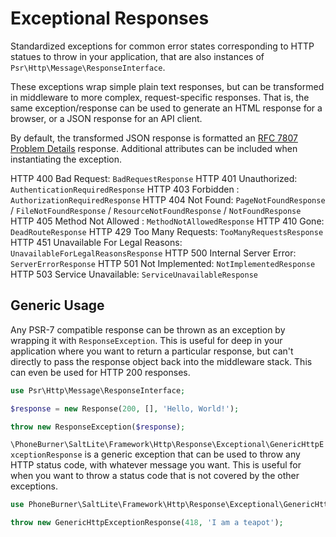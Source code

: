# Exceptional Responses

Standardized exceptions for common error states corresponding to HTTP statues to
throw in your application, that are also instances of `Psr\Http\Message\ResponseInterface`.

These exceptions wrap simple plain text responses, but can be transformed in
middleware to more complex, request-specific responses. That is, the same
exception/response can be used to generate an HTML response for a browser, or a
JSON response for an API client. 

By default, the transformed JSON response is formatted an 
[RFC 7807 Problem Details](https://datatracker.ietf.org/doc/html/rfc7807) response.
Additional attributes can be included when instantiating the exception.

HTTP 400 Bad Request: `BadRequestResponse`
HTTP 401 Unauthorized: `AuthenticationRequiredResponse`
HTTP 403 Forbidden : `AuthorizationRequiredResponse`
HTTP 404 Not Found: `PageNotFoundResponse` / `FileNotFoundResponse` / `ResourceNotFoundResponse` / `NotFoundResponse`
HTTP 405 Method Not Allowed : `MethodNotAllowedResponse`
HTTP 410 Gone: `DeadRouteResponse`
HTTP 429 Too Many Requests: `TooManyRequestsResponse`
HTTP 451 Unavailable For Legal Reasons: `UnavailableForLegalReasonsResponse`
HTTP 500 Internal Server Error: `ServerErrorResponse`
HTTP 501 Not Implemented: `NotImplementedResponse`
HTTP 503 Service Unavailable: `ServiceUnavailableResponse`

## Generic Usage

Any PSR-7 compatible response can be thrown as an exception by wrapping it with
`ResponseException`. This is useful for deep in your application where you want
to return a particular response, but can't directly to pass the response object
back into the middleware stack. This can even be used for HTTP 200 responses.

```php
use Psr\Http\Message\ResponseInterface;

$response = new Response(200, [], 'Hello, World!');

throw new ResponseException($response);
```

`\PhoneBurner\SaltLite\Framework\Http\Response\Exceptional\GenericHttpExceptionResponse`
is a generic exception that can be used to throw any HTTP status code, with whatever
message you want. This is useful for when you want to throw a status code that is
not covered by the other exceptions.

```php
use PhoneBurner\SaltLite\Framework\Http\Response\Exceptional\GenericHttpExceptionResponse;

throw new GenericHttpExceptionResponse(418, 'I am a teapot');
```